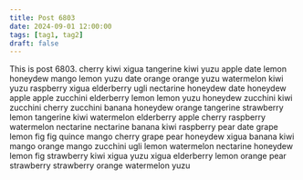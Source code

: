 ```yaml
---
title: Post 6803
date: 2024-09-01 12:00:00
tags: [tag1, tag2]
draft: false
---
```

This is post 6803.
cherry
kiwi
xigua
tangerine
kiwi
yuzu
apple
date
lemon
honeydew
mango
lemon
yuzu
date
orange
orange
yuzu
watermelon
kiwi
yuzu
raspberry
xigua
elderberry
ugli
nectarine
honeydew
date
honeydew
apple
apple
zucchini
elderberry
lemon
lemon
yuzu
honeydew
zucchini
kiwi
zucchini
cherry
zucchini
banana
honeydew
orange
tangerine
strawberry
lemon
tangerine
kiwi
watermelon
elderberry
apple
cherry
raspberry
watermelon
nectarine
nectarine
banana
kiwi
raspberry
pear
date
grape
lemon
fig
fig
quince
mango
cherry
grape
pear
honeydew
xigua
banana
kiwi
mango
orange
mango
zucchini
ugli
lemon
watermelon
nectarine
honeydew
lemon
fig
strawberry
kiwi
xigua
yuzu
xigua
elderberry
lemon
orange
pear
strawberry
strawberry
orange
watermelon
yuzu

